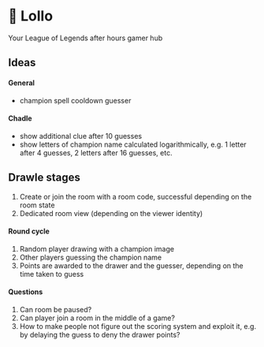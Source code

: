 # 👑 Lollo

Your League of Legends after hours gamer hub

## Ideas

#### General

- champion spell cooldown guesser

#### Chadle

- show additional clue after 10 guesses
- show letters of champion name calculated logarithmically, e.g. 1 letter after 4 guesses, 2 letters after 16 guesses, etc.

## Drawle stages

1. Create or join the room with a room code, successful depending on the room state
2. Dedicated room view (depending on the viewer identity)

#### Round cycle

1. Random player drawing with a champion image
2. Other players guessing the champion name
3. Points are awarded to the drawer and the guesser, depending on the time taken to guess

#### Questions

1. Can room be paused?
2. Can player join a room in the middle of a game?
3. How to make people not figure out the scoring system and exploit it, e.g. by delaying the guess to deny the drawer points?
